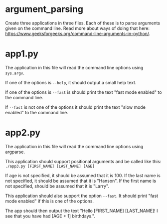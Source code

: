 # argument_parsing

Create three applications in three files. Each of these is to parse arguments given on the command line. Read more about ways of doing that here: https://www.geeksforgeeks.org/command-line-arguments-in-python/.

app1.py
=====

The application in this file will read the command line options using `sys.argv`.

If one of the options is `--help`, it should output a small help text.

If one of the options is `--fast` is should print the text "fast mode enabled" to the command line.

If `--fast` is not one of the options it should print the text "slow mode enabled" to the command line.

app2.py
=====

The application in this file will read the command line options using argparse.

This application should support positional arguments and be called like this: `./app3.py [FIRST_NAME] [LAST_NAME] [AGE]`

If age is not specified, it should be assumed that it is 100. If the last name is not specified, it should be assumed that it is "Hanson". If the first name
is not specified, should be assumed that it is "Larry".

This application should also support the option `--fast`. It should print "fast mode enabled" if this is one of the options.

The app should then output the text "Hello [FIRST_NAME] [LAST_NAME]! I see that you have had [AGE + 1] birthdays.".
